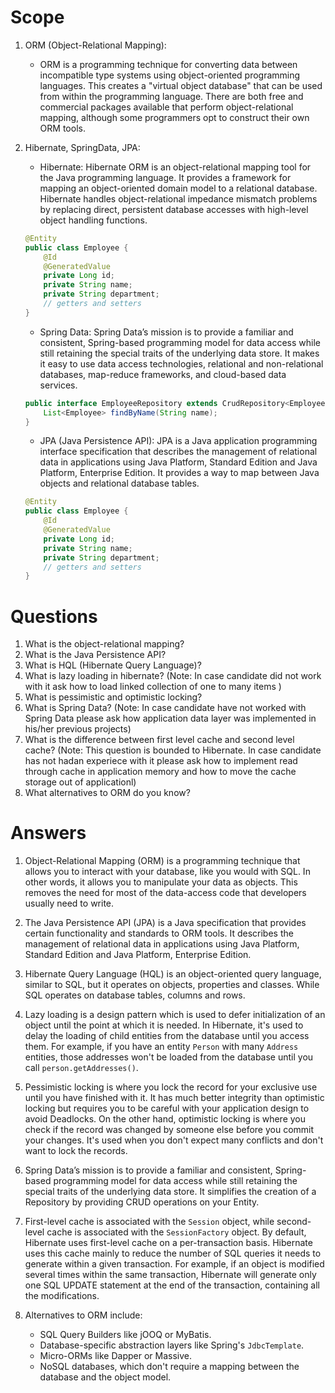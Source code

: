 # Scope

1. ORM (Object-Relational Mapping):
    - ORM is a programming technique for converting data between incompatible type systems using object-oriented
      programming languages. This creates a "virtual object database" that can be used from within the programming
      language. There are both free and commercial packages available that perform object-relational mapping, although
      some programmers opt to construct their own ORM tools.

2. Hibernate, SpringData, JPA:
    - Hibernate: Hibernate ORM is an object-relational mapping tool for the Java programming language. It provides a
      framework for mapping an object-oriented domain model to a relational database. Hibernate handles
      object-relational impedance mismatch problems by replacing direct, persistent database accesses with high-level
      object handling functions.

    ```java
    @Entity
    public class Employee {
        @Id
        @GeneratedValue
        private Long id;
        private String name;
        private String department;
        // getters and setters
    }
    ```

    - Spring Data: Spring Data’s mission is to provide a familiar and consistent, Spring-based programming model for
      data access while still retaining the special traits of the underlying data store. It makes it easy to use data
      access technologies, relational and non-relational databases, map-reduce frameworks, and cloud-based data
      services.

    ```java
    public interface EmployeeRepository extends CrudRepository<Employee, Long> {
        List<Employee> findByName(String name);
    }
    ```

    - JPA (Java Persistence API): JPA is a Java application programming interface specification that describes the
      management of relational data in applications using Java Platform, Standard Edition and Java Platform, Enterprise
      Edition. It provides a way to map between Java objects and relational database tables.

    ```java
    @Entity
    public class Employee {
        @Id
        @GeneratedValue
        private Long id;
        private String name;
        private String department;
        // getters and setters
    }
    ```

# Questions

1. What is the object-relational mapping?
2. What is the Java Persistence API?
3. What is HQL (Hibernate Query Language)?
4. What is lazy loading in hibernate? (Note: In case candidate did not work with it ask how to load linked collection of
   one to many items )
5. What is pessimistic and optimistic locking?
6. What is Spring Data? (Note: In case candidate have not worked with Spring Data please ask how application data layer
   was implemented in his/her previous projects)
7. What is the difference between first level cache and second level cache? (Note: This question is bounded to
   Hibernate. In case candidate has not hadan experiece with it please ask how to implement read through cache in
   application memory and how to move the cache storage out of applicationl)
8. What alternatives to ORM do you know?

# Answers

1. Object-Relational Mapping (ORM) is a programming technique that allows you to interact with your database, like you
   would with SQL. In other words, it allows you to manipulate your data as objects. This removes the need for most of
   the data-access code that developers usually need to write.

2. The Java Persistence API (JPA) is a Java specification that provides certain functionality and standards to ORM
   tools. It describes the management of relational data in applications using Java Platform, Standard Edition and Java
   Platform, Enterprise Edition.

3. Hibernate Query Language (HQL) is an object-oriented query language, similar to SQL, but it operates on objects,
   properties and classes. While SQL operates on database tables, columns and rows.

4. Lazy loading is a design pattern which is used to defer initialization of an object until the point at which it is
   needed. In Hibernate, it's used to delay the loading of child entities from the database until you access them. For
   example, if you have an entity `Person` with many `Address` entities, those addresses won't be loaded from the
   database until you call `person.getAddresses()`.

5. Pessimistic locking is where you lock the record for your exclusive use until you have finished with it. It has much
   better integrity than optimistic locking but requires you to be careful with your application design to avoid
   Deadlocks. On the other hand, optimistic locking is where you check if the record was changed by someone else before
   you commit your changes. It's used when you don't expect many conflicts and don't want to lock the records.

6. Spring Data’s mission is to provide a familiar and consistent, Spring-based programming model for data access while
   still retaining the special traits of the underlying data store. It simplifies the creation of a Repository by
   providing CRUD operations on your Entity.

7. First-level cache is associated with the `Session` object, while second-level cache is associated with
   the `SessionFactory` object. By default, Hibernate uses first-level cache on a per-transaction basis. Hibernate uses
   this cache mainly to reduce the number of SQL queries it needs to generate within a given transaction. For example,
   if an object is modified several times within the same transaction, Hibernate will generate only one SQL UPDATE
   statement at the end of the transaction, containing all the modifications.

8. Alternatives to ORM include:
    - SQL Query Builders like jOOQ or MyBatis.
    - Database-specific abstraction layers like Spring's `JdbcTemplate`.
    - Micro-ORMs like Dapper or Massive.
    - NoSQL databases, which don't require a mapping between the database and the object model.